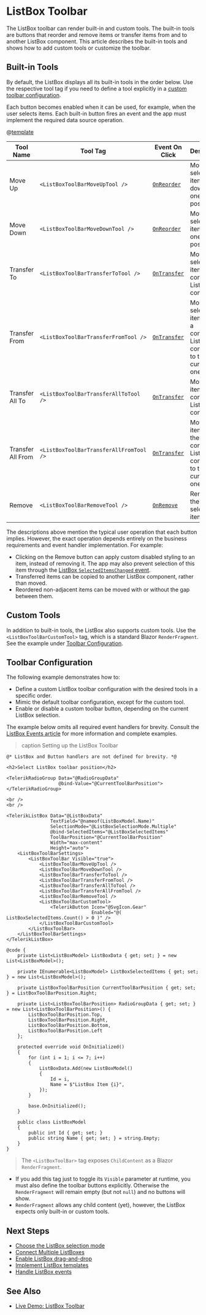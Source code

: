 
# ListBox Toolbar

The ListBox toolbar can render built-in and custom tools. The built-in tools are buttons that reorder and remove items or transfer items from and to another ListBox component. This article describes the built-in tools and shows how to add custom tools or customize the toolbar.

## Built-in Tools

By default, the ListBox displays all its built-in tools in the order below. Use the respective tool tag if you need to define a tool explicitly in a [custom toolbar configuration](#toolbar-configuration).

Each button becomes enabled when it can be used, for example, when the user selects items. Each built-in button fires an event and the app must implement the required data source operation.

@[template](/_contentTemplates/common/parameters-table-styles.md#table-layout)

| Tool Name | Tool Tag | Event On Click | Description |
| --- | --- | --- | --- |
| Move Up | `<ListBoxToolBarMoveUpTool />` | [`OnReorder`](slug:listbox-events#onreorder) | Moves the selected item(s) down by one position. |
| Move Down | `<ListBoxToolBarMoveDownTool />` | [`OnReorder`](slug:listbox-events#onreorder) | Moves the selected items up by one position. |
| Transfer To | `<ListBoxToolBarTransferToTool />` | [`OnTransfer`](slug:listbox-events#ontransfer) | Moves the selected items to a connected ListBox component. |
| Transfer From | `<ListBoxToolBarTransferFromTool />` | [`OnTransfer`](slug:listbox-events#ontransfer) | Moves the selected items from a connected ListBox component to the current one. |
| Transfer All To | `<ListBoxToolBarTransferAllToTool />` | [`OnTransfer`](slug:listbox-events#ontransfer) | Moves all items to a connected ListBox component. |
| Transfer All From | `<ListBoxToolBarTransferAllFromTool />` | [`OnTransfer`](slug:listbox-events#ontransfer) | Moves all items from the connected ListBox component to the current one. |
| Remove | `<ListBoxToolBarRemoveTool />` | [`OnRemove`](slug:listbox-events#onremove) | Removes the selected item(s). |

The descriptions above mention the typical user operation that each button implies. However, the exact operation depends entirely on the business requirements and event handler implementation. For example:

* Clicking on the Remove button can apply custom disabled styling to an item, instead of removing it. The app may also prevent selection of this item through the [ListBox `SelectedItemsChanged` event](slug:listbox-events#selecteditemschanged).
* Transferred items can be copied to another ListBox component, rather than moved.
* Reordered non-adjacent items can be moved with or without the gap between them.

## Custom Tools

In addition to built-in tools, the ListBox also supports custom tools. Use the `<ListBoxToolBarCustomTool>` tag, which is a standard Blazor `RenderFragment`. See the example under [Toolbar Configuration](#toolbar-configuration).

## Toolbar Configuration

The following example demonstrates how to:

* Define a custom ListBox toolbar configuration with the desired tools in a specific order.
* Mimic the default toolbar configuration, except for the custom tool.
* Enable or disable a custom toolbar button, depending on the current ListBox selection.

The example below omits all required event handlers for brevity. Consult the [ListBox Events article](slug:listbox-events) for more information and complete examples.

>caption Setting up the ListBox Toolbar

````RAZOR
@* ListBox and Button handlers are not defined for brevity. *@

<h2>Select ListBox toolbar position</h2>

<TelerikRadioGroup Data="@RadioGroupData"
                   @bind-Value="@CurrentToolBarPosition">
</TelerikRadioGroup>

<br />
<br />

<TelerikListBox Data="@ListBoxData"
                TextField="@nameof(ListBoxModel.Name)"
                SelectionMode="@ListBoxSelectionMode.Multiple"
                @bind-SelectedItems="@ListBoxSelectedItems"
                ToolBarPosition="@CurrentToolBarPosition"
                Width="max-content"
                Height="auto">
    <ListBoxToolBarSettings>
        <ListBoxToolBar Visible="true">
            <ListBoxToolBarMoveUpTool />
            <ListBoxToolBarMoveDownTool />
            <ListBoxToolBarTransferToTool />
            <ListBoxToolBarTransferFromTool />
            <ListBoxToolBarTransferAllToTool />
            <ListBoxToolBarTransferAllFromTool />
            <ListBoxToolBarRemoveTool />
            <ListBoxToolBarCustomTool>
                <TelerikButton Icon="@SvgIcon.Gear"
                               Enabled="@( ListBoxSelectedItems.Count() > 0 )" />
            </ListBoxToolBarCustomTool>
        </ListBoxToolBar>
    </ListBoxToolBarSettings>
</TelerikListBox>

@code {
    private List<ListBoxModel> ListBoxData { get; set; } = new List<ListBoxModel>();

    private IEnumerable<ListBoxModel> ListBoxSelectedItems { get; set; } = new List<ListBoxModel>();

    private ListBoxToolBarPosition CurrentToolBarPosition { get; set; } = ListBoxToolBarPosition.Right;

    private List<ListBoxToolBarPosition> RadioGroupData { get; set; } = new List<ListBoxToolBarPosition>() {
        ListBoxToolBarPosition.Top,
        ListBoxToolBarPosition.Right,
        ListBoxToolBarPosition.Bottom,
        ListBoxToolBarPosition.Left
    };

    protected override void OnInitialized()
    {
        for (int i = 1; i <= 7; i++)
        {
            ListBoxData.Add(new ListBoxModel()
            {
                Id = i,
                Name = $"ListBox Item {i}",
            });
        }

        base.OnInitialized();
    }

    public class ListBoxModel
    {
        public int Id { get; set; }
        public string Name { get; set; } = string.Empty;
    }
}
````

> The `<ListBoxToolBar>` tag exposes `ChildContent` as a Blazor `RenderFragment`.
>
* If you add this tag just to toggle its `Visible` parameter at runtime, you must also define the toolbar buttons explicitly. Otherwise the `RenderFragment` will remain empty (but not `null`) and no buttons will show.
* `RenderFragment` allows any child content (yet), however, the ListBox expects only built-in or custom tools.

## Next Steps

* [Choose the ListBox selection mode](slug:listbox-selection)
* [Connect Multiple ListBoxes](slug:listbox-connect)
* [Enable ListBox drag-and-drop](slug:listbox-dragdrop)
* [Implement ListBox templates](slug:listbox-templates)
* [Handle ListBox events](slug:listbox-events)

## See Also

* [Live Demo: ListBox Toolbar](https://demos.telerik.com/blazor-ui/listbox/toolbar)
